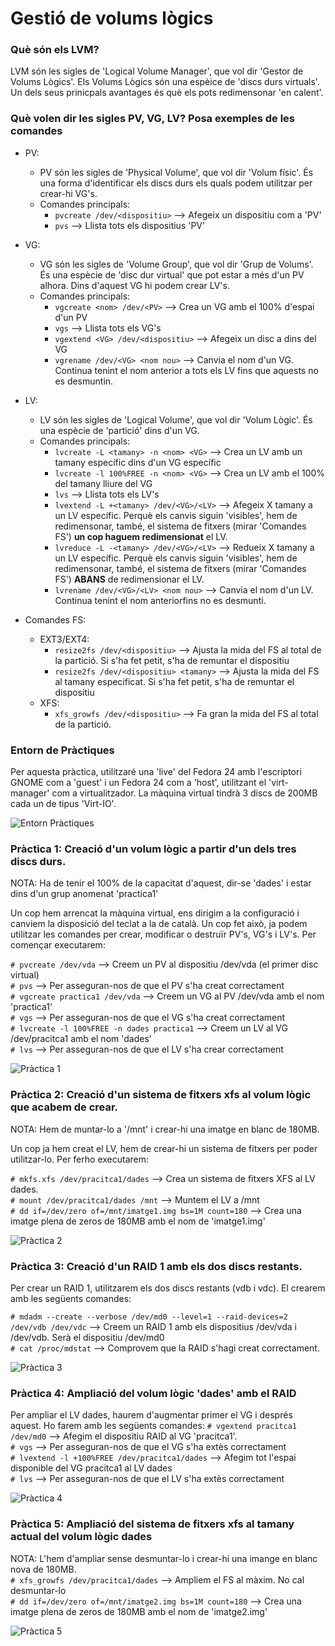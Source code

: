 # Gestió de volums lògics

### Què són els LVM?

LVM són les sigles de 'Logical Volume Manager', que vol dir 'Gestor de Volums Lògics'. Els Volums Lògics són una espèice de 'discs durs virtuals'. Un dels seus prinicpals avantages és què els pots redimensonar 'en calent'.

### Què volen dir les sigles PV, VG, LV? Posa exemples de les comandes

* PV:  
  + PV són les sigles de 'Physical Volume', que vol dir 'Volum físic'. És una forma d'identificar els discs durs els quals podem utilitzar per crear-hi VG's.
  + Comandes principals:
      * `pvcreate /dev/<dispositiu>` --> Afegeix un dispositiu com a 'PV'
      * `pvs` --> Llista tots els dispositius 'PV'

* VG:
  + VG són les sigles de 'Volume Group', que vol dir 'Grup de Volums'. És una espècie de 'disc dur virtual' que pot estar a més d'un PV alhora. Dins d'aquest VG hi podem crear LV's.
  + Comandes principals:
      * `vgcreate <nom> /dev/<PV>` --> Crea un VG amb el 100% d'espai d'un PV
      * `vgs` --> Llista tots els VG's
      * `vgextend <VG> /dev/<dispositiu>` --> Afegeix un disc a dins del VG
      * `vgrename /dev/<VG> <nom nou>` --> Canvia el nom d'un VG. Continua tenint el nom anterior a tots els LV fins que aquests no es desmuntin.

* LV:
  + LV són les sigles de 'Logical Volume', que vol dir 'Volum Lògic'. És una espècie de 'partició' dins d'un VG.
  + Comandes principals:
      * `lvcreate -L <tamany> -n <nom> <VG>` --> Crea un LV amb un tamany específic dins d'un VG específic
      * `lvcreate -l 100%FREE -n <nom> <VG>` --> Crea un LV amb el 100% del tamany lliure del VG
      * `lvs` --> Llista tots els LV's
      * `lvextend -L +<tamany> /dev/<VG>/<LV>` --> Afegeix X tamany a un LV específic. Perquè els canvis siguin 'visibles', hem de redimensonar, també, el sistema de fitxers (mirar 'Comandes FS') **un cop haguem redimensionat** el LV.
      * `lvreduce -L -<tamany> /dev/<VG>/<LV>` --> Redueix X tamany a un LV específic. Perquè els canvis siguin 'visibles', hem de redimensonar, també, el sistema de fitxers (mirar 'Comandes FS') **ABANS** de redimensionar el LV.
      * `lvrename /dev/<VG>/<LV> <nom nou>` --> Canvia el nom d'un LV. Continua tenint el nom anteriorfins no es desmunti.

* Comandes FS:
  + EXT3/EXT4:
      * `resize2fs /dev/<dispositiu>` --> Ajusta la mida del FS al total de la partició. Si s'ha fet petit, s'ha de remuntar el dispositiu
      * `resize2fs /dev/<dispositiu> <tamany>` --> Ajusta la mida del FS al tamany especificat. Si s'ha fet petit, s'ha de remuntar el dispositiu
  + XFS:
      * `xfs_growfs /dev/<dispositiu>` --> Fa gran la mida del FS al total de la partició.

### Entorn de Pràctiques

Per aquesta pràctica, utilitzaré una 'live' del Fedora 24 amb l'escriptori GNOME com a 'guest' i un Fedora 24 com a 'host', utilitzant el 'virt-manager' com a virtualitzador. La màquina virtual tindrà 3 discs de 200MB cada un de tipus 'Virt-IO'.

![Entorn Pràctiques](entorn.png)


### Pràctica 1: Creació d'un volum lògic a partir d'un dels tres discs durs.

NOTA: Ha de tenir el 100% de la capacitat d'aquest, dir-se 'dades' i estar dins d'un grup anomenat 'practica1'  

Un cop hem arrencat la màquina virtual, ens dirigim a la configuració i canviem la disposició del teclat a la de català. Un cop fet això, ja podem utilitzar les comandes per crear, modificar o destruïr PV's, VG's i LV's. Per començar executarem:

`# pvcreate /dev/vda` --> Creem un PV al dispositiu /dev/vda (el primer disc virtual)  
`# pvs` --> Per asseguran-nos de que el PV s'ha creat correctament  
`# vgcreate practica1 /dev/vda` --> Creem un VG al PV /dev/vda amb el nom 'practica1'  
`# vgs` --> Per asseguran-nos de que el VG s'ha creat correctament  
`# lvcreate -l 100%FREE -n dades practica1` --> Creem un LV al VG /dev/pracitca1 amb el nom 'dades'  
`# lvs` --> Per asseguran-nos de que el LV s'ha crear correctament  

![Pràctica 1](practica1.png)

### Pràctica 2: Creació d'un sistema de fitxers xfs al volum lògic que acabem de crear.

NOTA: Hem de muntar-lo a '/mnt' i crear-hi una imatge en blanc de 180MB.

Un cop ja hem creat el LV, hem de crear-hi un sistema de fitxers per poder utilitzar-lo. Per ferho executarem:

`# mkfs.xfs /dev/pracitca1/dades` --> Crea un sistema de fitxers XFS al LV dades.  
`# mount /dev/pracitca1/dades /mnt` --> Muntem el LV a /mnt  
`# dd if=/dev/zero of=/mnt/imatge1.img bs=1M count=180` --> Crea una imatge plena de zeros de 180MB amb el nom de 'imatge1.img'  

![Pràctica 2](practica2.png)

### Pràctica 3: Creació d'un RAID 1 amb els dos discs restants.

Per crear un RAID 1, utilitzarem els dos discs restants (vdb i vdc). El crearem amb les següents comandes:

`# mdadm --create --verbose /dev/md0 --level=1 --raid-devices=2 /dev/vdb /dev/vdc` --> Creem un RAID 1 amb els dispositius /dev/vda i /dev/vdb. Serà el dispositiu /dev/md0  
`# cat /proc/mdstat` --> Comprovem que la RAID s'hagi creat correctament.  

![Pràctica 3](practica3.png)

### Pràctica 4: Ampliació del volum lògic 'dades' amb el RAID

Per ampliar el LV dades, haurem d'augmentar primer el VG i després aquest. Ho farem amb les següents comandes:
`# vgextend pracitca1 /dev/md0` --> Afegim el dispositiu RAID al VG 'pracitca1'.  
`# vgs` --> Per asseguran-nos de que el VG s'ha extès correctament  
`# lvextend -l +100%FREE /dev/pracitca1/dades` --> Afegim tot l'espai disponible del VG pracitca1 al LV dades  
`# lvs` --> Per asseguran-nos de que el LV s'ha extès correctament  

![Pràctica 4](practica4.png)

### Pràctica 5: Ampliació del sistema de fitxers xfs al tamany actual del volum lògic dades

NOTA: L'hem d'ampliar sense desmuntar-lo i crear-hi una imange en blanc nova de 180MB.  
`# xfs_growfs /dev/pracitca1/dades` --> Ampliem el FS al màxim. No cal desmuntar-lo  
`# dd if=/dev/zero of=/mnt/imatge2.img bs=1M count=180` --> Crea una imatge plena de zeros de 180MB amb el nom de 'imatge2.img'  

![Pràctica 5](practica5.png)
